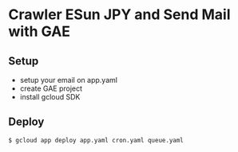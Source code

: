 # Crawler ESun JPY and Send Mail with GAE

## Setup
- setup your email on app.yaml
- create GAE project
- install gcloud SDK

## Deploy
```
$ gcloud app deploy app.yaml cron.yaml queue.yaml
```
